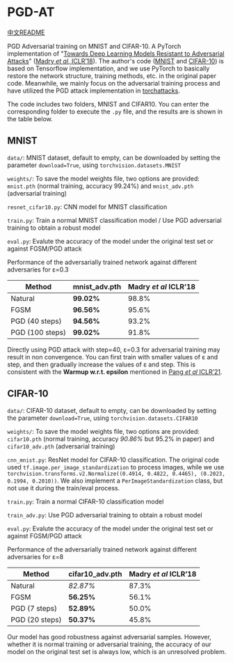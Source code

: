 # PGD-AT

[中文README](https://github.com/YuboCui/PGD-AT/blob/main/README_zh.md)

PGD Adversarial training on MNIST and CIFAR-10. A PyTorch implementation of "[Towards Deep Learning Models Resistant to Adversarial Attacks](https://arxiv.org/abs/1706.06083)" ([Madry *et* *al*, ICLR’18](https://openreview.net/forum?id=rJzIBfZAb)). The author's code ([MNIST](https://github.com/MadryLab/mnist_challenge) and [CIFAR-10](https://github.com/MadryLab/cifar10_challenge)) is based on Tensorflow implementation, and we use PyTorch to basically restore the network structure, training methods, etc. in the original paper code. Meanwhile, we mainly focus on the adversarial training process and have utilized the PGD attack implementation in [torchattacks](https://github.com/Harry24k/adversarial-attacks-pytorch).

The code includes two folders, MNIST and CIFAR10. You can enter the corresponding folder to execute the `.py` file, and the results are is shown in the table below.

## MNIST

`data/`: MNIST dataset, default to empty, can be downloaded by setting the parameter `download=True`, using `torchvision.datasets.MNIST`

`weights/`: To save the model weights file, two options are provided: `mnist.pth` (normal training, accuracy 99.24%) and `mnist_adv.pth` (adversarial training)

`resnet_cifar10.py`: CNN model for MNIST classification

`train.py`: Train a normal MNIST classification model / Use PGD adversarial training to obtain a robust model

`eval.py`: Evalute the accuracy of the model under the original test set or against FGSM/PGD attack

Performance of the adversarially trained network against different adversaries for ε=0.3

| Method          | mnist_adv.pth | Madry _et_ _al_ ICLR’18 |
| --------------- | ------------- | ----------------------- |
| Natural         | **99.02%**    | 98.8%                   |
| FGSM            | **96.56%**    | 95.6%                   |
| PGD (40 steps)  | **94.56%**    | 93.2%                   |
| PGD (100 steps) | **99.02%**    | 91.8%                   |

Directly using PGD attack with step=40, ε=0.3 for adversarial training may result in non convergence. You can first train with smaller values of ε and step, and then gradually increase the values of ε and step. This is consistent with the **Warmup w.r.t. epsilon** mentioned in [Pang _et_ _al_ ICLR’21](https://openreview.net/forum?id=Xb8xvrtB8Ce).

## CIFAR-10

`data/`: CIFAR-10 dataset, default to empty, can be downloaded by setting the parameter `download=True`, using `torchvision.datasets.CIFAR10`

`weights/`: To save the model weights file, two options are provided: `cifar10.pth` (normal training, accuracy _90.86%_ but 95.2% in paper) and `cifar10_adv.pth` (adversarial training)

`cnn_mnist.py`: ResNet model for CIFAR-10 classification. The original code used `tf.image.per_image_standardization` to process images, while we use `torchvision.transforms.v2.Normalize((0.4914, 0.4822, 0.4465), (0.2023, 0.1994, 0.2010))`. We also implement a `PerImageStandardization` class, but not use it during the train/eval process.

`train.py`: Train a normal CIFAR-10 classification model

`train_adv.py`: Use PGD adversarial training to obtain a robust model

`eval.py`: Evalute the accuracy of the model under the original test set or against FGSM/PGD attack

Performance of the adversarially trained network against different adversaries for ε=8

| Method         | cifar10_adv.pth | Madry _et_ _al_ ICLR’18 |
| -------------- | --------------- | ----------------------- |
| Natural        | _82.87%_        | 87.3%                   |
| FGSM           | **56.25%**      | 56.1%                   |
| PGD (7 steps)  | **52.89%**      | 50.0%                   |
| PGD (20 steps) | **50.37%**      | 45.8%                   |

Our model has good robustness against adversarial samples. However, whether it is normal training or adversarial training, the accuracy of our model on the original test set is always low, which is an unresolved problem.
